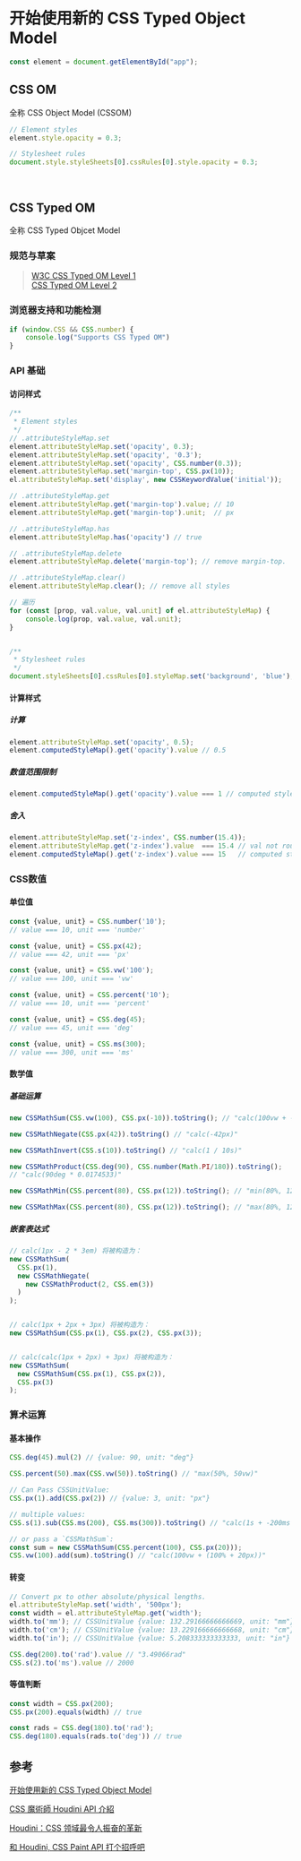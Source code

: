# 开始使用新的 CSS Typed Object Model

```javascript
const element = document.getElementById("app");
```

## CSS OM

全称 CSS Object Model (CSSOM)

```javascript
// Element styles
element.style.opacity = 0.3;

// Stylesheet rules
document.style.styleSheets[0].cssRules[0].style.opacity = 0.3;

```

&nbsp;

## CSS Typed OM
全称 CSS Typed Objcet Model

### 规范与草案
> [W3C CSS Typed OM Level 1](https://www.w3.org/TR/css-typed-om-1/)    
> [CSS Typed OM Level 2](https://drafts.css-houdini.org/css-typed-om-2/)



### 浏览器支持和功能检测
```javascript
if (window.CSS && CSS.number) {
    console.log("Supports CSS Typed OM")  
}
```

### API 基础

#### 访问样式
```javascript
/**
 * Element styles
 */
// .attributeStyleMap.set
element.attributeStyleMap.set('opacity', 0.3);
element.attributeStyleMap.set('opacity', '0.3');
element.attributeStyleMap.set('opacity', CSS.number(0.3));
element.attributeStyleMap.set('margin-top', CSS.px(10));
el.attributeStyleMap.set('display', new CSSKeywordValue('initial'));

// .attributeStyleMap.get
element.attributeStyleMap.get('margin-top').value; // 10
element.attributeStyleMap.get('margin-top').unit;  // px

// .attributeStyleMap.has
element.attributeStyleMap.has('opacity') // true

// .attributeStyleMap.delete
element.attributeStyleMap.delete('margin-top'); // remove margin-top.

// .attributeStyleMap.clear()
element.attributeStyleMap.clear(); // remove all styles

// 遍历
for (const [prop, val.value, val.unit] of el.attributeStyleMap) {
    console.log(prop, val.value, val.unit);
}


/**
 * Stylesheet rules
 */
document.styleSheets[0].cssRules[0].styleMap.set('background', 'blue');
```

#### 计算样式
##### 计算
```javascript
element.attributeStyleMap.set('opacity', 0.5);
element.computedStyleMap().get('opacity').value // 0.5
```

##### 数值范围限制
```javascript
element.computedStyleMap().get('opacity').value === 1 // computed style clamps value.

```

##### 舍入
```javascript
element.attributeStyleMap.set('z-index', CSS.number(15.4));
element.attributeStyleMap.get('z-index').value  === 15.4 // val not rounded.
element.computedStyleMap().get('z-index').value === 15   // computed style is rounded.
```

### CSS数值
#### 单位值
```javascript
const {value, unit} = CSS.number('10');
// value === 10, unit === 'number'

const {value, unit} = CSS.px(42);
// value === 42, unit === 'px'

const {value, unit} = CSS.vw('100');
// value === 100, unit === 'vw'

const {value, unit} = CSS.percent('10');
// value === 10, unit === 'percent'

const {value, unit} = CSS.deg(45);
// value === 45, unit === 'deg'

const {value, unit} = CSS.ms(300);
// value === 300, unit === 'ms'
```

#### 数学值
##### 基础运算
```javascript
new CSSMathSum(CSS.vw(100), CSS.px(-10)).toString(); // "calc(100vw + -10px)"

new CSSMathNegate(CSS.px(42)).toString() // "calc(-42px)"

new CSSMathInvert(CSS.s(10)).toString() // "calc(1 / 10s)"

new CSSMathProduct(CSS.deg(90), CSS.number(Math.PI/180)).toString();
// "calc(90deg * 0.0174533)"

new CSSMathMin(CSS.percent(80), CSS.px(12)).toString(); // "min(80%, 12px)"

new CSSMathMax(CSS.percent(80), CSS.px(12)).toString(); // "max(80%, 12px)"
```

##### 嵌套表达式
```javascript
// calc(1px - 2 * 3em) 将被构造为：
new CSSMathSum(
  CSS.px(1),
  new CSSMathNegate(
    new CSSMathProduct(2, CSS.em(3))
  )
);


// calc(1px + 2px + 3px) 将被构造为：
new CSSMathSum(CSS.px(1), CSS.px(2), CSS.px(3));


// calc(calc(1px + 2px) + 3px) 将被构造为：
new CSSMathSum(
  new CSSMathSum(CSS.px(1), CSS.px(2)),
  CSS.px(3)
);
```


### 算术运算


#### 基本操作
```javascript
CSS.deg(45).mul(2) // {value: 90, unit: "deg"}

CSS.percent(50).max(CSS.vw(50)).toString() // "max(50%, 50vw)"

// Can Pass CSSUnitValue:
CSS.px(1).add(CSS.px(2)) // {value: 3, unit: "px"}

// multiple values:
CSS.s(1).sub(CSS.ms(200), CSS.ms(300)).toString() // "calc(1s + -200ms + -300ms)"

// or pass a `CSSMathSum`:
const sum = new CSSMathSum(CSS.percent(100), CSS.px(20)));
CSS.vw(100).add(sum).toString() // "calc(100vw + (100% + 20px))"
```

#### 转变
```javascript
// Convert px to other absolute/physical lengths.
el.attributeStyleMap.set('width', '500px');
const width = el.attributeStyleMap.get('width');
width.to('mm'); // CSSUnitValue {value: 132.29166666666669, unit: "mm"}
width.to('cm'); // CSSUnitValue {value: 13.229166666666668, unit: "cm"}
width.to('in'); // CSSUnitValue {value: 5.208333333333333, unit: "in"}

CSS.deg(200).to('rad').value // "3.49066rad"
CSS.s(2).to('ms').value // 2000
```

#### 等值判断
```javascript
const width = CSS.px(200);
CSS.px(200).equals(width) // true

const rads = CSS.deg(180).to('rad');
CSS.deg(180).equals(rads.to('deg')) // true
```








## 参考

[开始使用新的 CSS Typed Object Model](https://segmentfault.com/a/1190000014037586)

[CSS 魔術師 Houdini API 介紹](https://blog.techbridge.cc/2017/05/23/css-houdini/)

[Houdini：CSS 领域最令人振奋的革新](http://top.css88.com/archives/854)

[和 Houdini, CSS Paint API 打个招呼吧](https://zhuanlan.zhihu.com/p/35410151)
